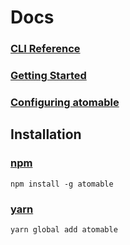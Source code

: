 # Docs

### [CLI Reference](/docs/cli-reference.md)
### [Getting Started](/docs/getting-started.md)
### [Configuring atomable](/docs/configuring-atomable.md)

## Installation

### [npm](https://www.npmjs.com/package/atomable)
```
npm install -g atomable
```
### [yarn](https://yarnpkg.com/)
```
yarn global add atomable
```
